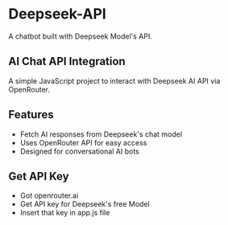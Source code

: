 # Deepseek-API
A chatbot built with Deepseek Model's API. 

## AI Chat API Integration

A simple JavaScript project to interact with Deepseek AI API via OpenRouter.

## Features
- Fetch AI responses from Deepseek's chat model
- Uses OpenRouter API for easy access
- Designed for conversational AI bots

## Get API Key
- Got openrouter.ai
- Get API key for Deepseek's free Model
- Insert that key in app.js file
